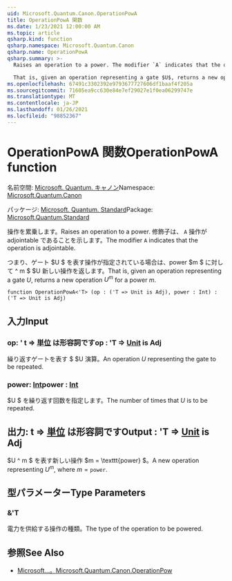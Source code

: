 ```yaml
---
uid: Microsoft.Quantum.Canon.OperationPowA
title: OperationPowA 関数
ms.date: 1/23/2021 12:00:00 AM
ms.topic: article
qsharp.kind: function
qsharp.namespace: Microsoft.Quantum.Canon
qsharp.name: OperationPowA
qsharp.summary: >-
  Raises an operation to a power. The modifier `A` indicates that the operation is adjointable.

  That is, given an operation representing a gate $U$, returns a new operation $U^m$ for a power $m$.
ms.openlocfilehash: 67491c3302392e9793677727606df1baaf4f205a
ms.sourcegitcommit: 71605ea9cc630e84e7ef29027e1f0ea06299747e
ms.translationtype: MT
ms.contentlocale: ja-JP
ms.lasthandoff: 01/26/2021
ms.locfileid: "98852367"
---
```

# <a name="operationpowa-function"></a><span data-ttu-id="1e671-102">OperationPowA 関数</span><span class="sxs-lookup"><span data-stu-id="1e671-102">OperationPowA function</span></span>

<span data-ttu-id="1e671-103">名前空間: [Microsoft. Quantum. キャノン](xref:Microsoft.Quantum.Canon)</span><span class="sxs-lookup"><span data-stu-id="1e671-103">Namespace: [Microsoft.Quantum.Canon](xref:Microsoft.Quantum.Canon)</span></span>

<span data-ttu-id="1e671-104">パッケージ: [Microsoft. Quantum. Standard](https://nuget.org/packages/Microsoft.Quantum.Standard)</span><span class="sxs-lookup"><span data-stu-id="1e671-104">Package: [Microsoft.Quantum.Standard](https://nuget.org/packages/Microsoft.Quantum.Standard)</span></span>


<span data-ttu-id="1e671-105">操作を累乗します。</span><span class="sxs-lookup"><span data-stu-id="1e671-105">Raises an operation to a power.</span></span>
<span data-ttu-id="1e671-106">修飾子は、 `A` 操作が adjointable であることを示します。</span><span class="sxs-lookup"><span data-stu-id="1e671-106">The modifier `A` indicates that the operation is adjointable.</span></span>

<span data-ttu-id="1e671-107">つまり、ゲート $U $ を表す操作が指定されている場合は、power $m $ に対して ^ m $ $U 新しい操作を返します。</span><span class="sxs-lookup"><span data-stu-id="1e671-107">That is, given an operation representing a gate $U$, returns a new operation $U^m$ for a power $m$.</span></span>

```qsharp
function OperationPowA<'T> (op : ('T => Unit is Adj), power : Int) : ('T => Unit is Adj)
```


## <a name="input"></a><span data-ttu-id="1e671-108">入力</span><span class="sxs-lookup"><span data-stu-id="1e671-108">Input</span></span>

### <a name="op--t--unit--is-adj"></a><span data-ttu-id="1e671-109">op: ' t => [単位](xref:microsoft.quantum.lang-ref.unit)  は形容詞です</span><span class="sxs-lookup"><span data-stu-id="1e671-109">op : 'T => [Unit](xref:microsoft.quantum.lang-ref.unit)  is Adj</span></span>

<span data-ttu-id="1e671-110">繰り返すゲートを表す $ $U 演算。</span><span class="sxs-lookup"><span data-stu-id="1e671-110">An operation $U$ representing the gate to be repeated.</span></span>


### <a name="power--int"></a><span data-ttu-id="1e671-111">power: [Int](xref:microsoft.quantum.lang-ref.int)</span><span class="sxs-lookup"><span data-stu-id="1e671-111">power : [Int](xref:microsoft.quantum.lang-ref.int)</span></span>

<span data-ttu-id="1e671-112">$U $ を繰り返す回数を指定します。</span><span class="sxs-lookup"><span data-stu-id="1e671-112">The number of times that $U$ is to be repeated.</span></span>



## <a name="output--t--unit--is-adj"></a><span data-ttu-id="1e671-113">出力: t => [単位](xref:microsoft.quantum.lang-ref.unit)  は形容詞です</span><span class="sxs-lookup"><span data-stu-id="1e671-113">Output : 'T => [Unit](xref:microsoft.quantum.lang-ref.unit)  is Adj</span></span>

<span data-ttu-id="1e671-114">$U ^ m $ を表す新しい操作 $m = \texttt{power} $。</span><span class="sxs-lookup"><span data-stu-id="1e671-114">A new operation representing $U^m$, where $m = \texttt{power}$.</span></span>

## <a name="type-parameters"></a><span data-ttu-id="1e671-115">型パラメーター</span><span class="sxs-lookup"><span data-stu-id="1e671-115">Type Parameters</span></span>

### <a name="t"></a><span data-ttu-id="1e671-116">&</span><span class="sxs-lookup"><span data-stu-id="1e671-116">'T</span></span>

<span data-ttu-id="1e671-117">電力を供給する操作の種類。</span><span class="sxs-lookup"><span data-stu-id="1e671-117">The type of the operation to be powered.</span></span>

## <a name="see-also"></a><span data-ttu-id="1e671-118">参照</span><span class="sxs-lookup"><span data-stu-id="1e671-118">See Also</span></span>

- [<span data-ttu-id="1e671-119">Microsoft...。</span><span class="sxs-lookup"><span data-stu-id="1e671-119">Microsoft.Quantum.Canon.OperationPow</span></span>](xref:Microsoft.Quantum.Canon.OperationPow)